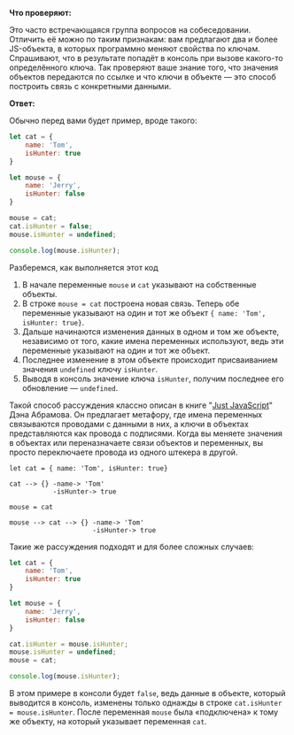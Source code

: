 **Что проверяют:**

Это часто встречающаяся группа вопросов на собеседовании. Отличить её можно по таким признакам: вам предлагают два и более JS-объекта, в которых программно меняют свойства по ключам. Спрашивают, что в результате попадёт в консоль при вызове какого-то определённого ключа.
Так проверяют ваше знание того, что значения объектов передаются по ссылке и что ключи в объекте — это способ построить связь с конкретными данными.

**Ответ:**

Обычно перед вами будет пример, вроде такого:

```js
let cat = {
	name: 'Tom',
	isHunter: true
}

let mouse = {
	name: 'Jerry',
	isHunter: false
}

mouse = cat;
cat.isHunter = false;
mouse.isHunter = undefined;

console.log(mouse.isHunter);
```

Разберемся, как выполняется этот код

1. В начале переменные `mouse` и `cat` указывают на собственные объекты.
1. В строке `mouse = cat` построена новая связь. Теперь обе переменные указывают на один и тот же объект `{ name: 'Tom', isHunter: true}`.
1. Дальше начинаются изменения данных в одном и том же объекте, независимо от того, какие имена переменных используют, ведь эти переменные указывают на один и тот же объект.
1. Последнее изменение в этом объекте происходит присваиванием значения `undefined` ключу `isHunter`.
1. Выводя в консоль значение ключа `isHunter`, получим последнее его обновление — `undefined`.

Такой способ рассуждения классно описан в книге "[Just JavaScript](https://justjavascript.com/)" Дэна Абрамова. Он предлагает метафору, где имена переменных связываются проводами с данными в них, а ключи в объектах представляются как провода с подписями. Когда вы меняете значения в объектах или переназначаете связи объектов и переменных, вы просто переключаете провода из одного штекера в другой.

`let cat = { name: 'Tom', isHunter: true}`

```
cat --> {} -name-> 'Tom'
           -isHunter-> true

```

`mouse = cat`

```
mouse --> cat --> {} -name-> 'Tom'
                     -isHunter-> true

```

Такие же рассуждения подходят и для более сложных случаев:

```js
let cat = {
	name: 'Tom',
	isHunter: true
}

let mouse = {
	name: 'Jerry',
	isHunter: false
}

cat.isHunter = mouse.isHunter;
mouse.isHunter = undefined;
mouse = cat;

console.log(mouse.isHunter);
```

В этом примере в консоли будет `false`, ведь данные в объекте, который выводится в консоль, изменены только однажды в строке `cat.isHunter = mouse.isHunter`. После переменная `mouse` была «подключена» к тому же объекту, на который указывает переменная `cat`.
